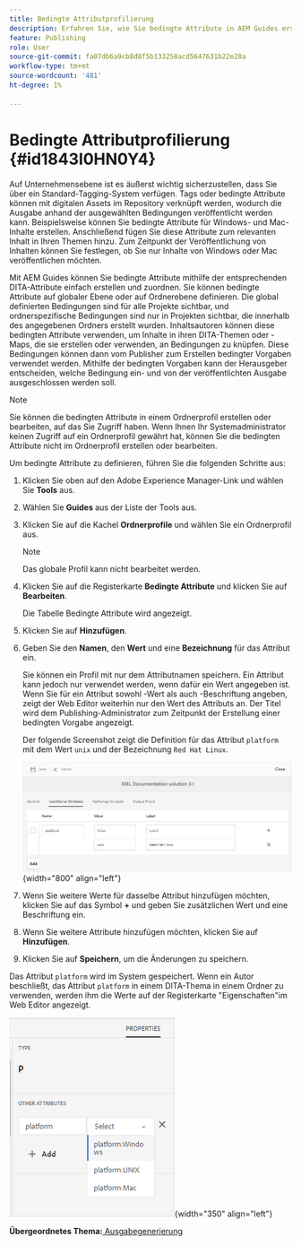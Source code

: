 ```yaml
---
title: Bedingte Attributprofilierung
description: Erfahren Sie, wie Sie bedingte Attribute in AEM Guides erstellen. Verwenden Sie bedingte Attribute im Ordner und globale Profile, um Ihren Inhalt an Bedingungen zu knüpfen.
feature: Publishing
role: User
source-git-commit: fa07db6a9cb8d8f5b133258acd5647631b22e28a
workflow-type: tm+mt
source-wordcount: '481'
ht-degree: 1%

---
```


# Bedingte Attributprofilierung {#id1843I0HN0Y4}

Auf Unternehmensebene ist es äußerst wichtig sicherzustellen, dass Sie über ein Standard-Tagging-System verfügen. Tags oder bedingte Attribute können mit digitalen Assets im Repository verknüpft werden, wodurch die Ausgabe anhand der ausgewählten Bedingungen veröffentlicht werden kann. Beispielsweise können Sie bedingte Attribute für Windows- und Mac-Inhalte erstellen. Anschließend fügen Sie diese Attribute zum relevanten Inhalt in Ihren Themen hinzu. Zum Zeitpunkt der Veröffentlichung von Inhalten können Sie festlegen, ob Sie nur Inhalte von Windows oder Mac veröffentlichen möchten.

Mit AEM Guides können Sie bedingte Attribute mithilfe der entsprechenden DITA-Attribute einfach erstellen und zuordnen. Sie können bedingte Attribute auf globaler Ebene oder auf Ordnerebene definieren. Die global definierten Bedingungen sind für alle Projekte sichtbar, und ordnerspezifische Bedingungen sind nur in Projekten sichtbar, die innerhalb des angegebenen Ordners erstellt wurden. Inhaltsautoren können diese bedingten Attribute verwenden, um Inhalte in ihren DITA-Themen oder -Maps, die sie erstellen oder verwenden, an Bedingungen zu knüpfen. Diese Bedingungen können dann vom Publisher zum Erstellen bedingter Vorgaben verwendet werden. Mithilfe der bedingten Vorgaben kann der Herausgeber entscheiden, welche Bedingung ein- und von der veröffentlichten Ausgabe ausgeschlossen werden soll.

>[!NOTE]
>
> Sie können die bedingten Attribute in einem Ordnerprofil erstellen oder bearbeiten, auf das Sie Zugriff haben. Wenn Ihnen Ihr Systemadministrator keinen Zugriff auf ein Ordnerprofil gewährt hat, können Sie die bedingten Attribute nicht im Ordnerprofil erstellen oder bearbeiten.

Um bedingte Attribute zu definieren, führen Sie die folgenden Schritte aus:

1. Klicken Sie oben auf den Adobe Experience Manager-Link und wählen Sie **Tools** aus.

1. Wählen Sie **Guides** aus der Liste der Tools aus.

1. Klicken Sie auf die Kachel **Ordnerprofile** und wählen Sie ein Ordnerprofil aus.

   >[!NOTE]
   >
   > Das globale Profil kann nicht bearbeitet werden.

1. Klicken Sie auf die Registerkarte **Bedingte Attribute** und klicken Sie auf **Bearbeiten**.

   Die Tabelle Bedingte Attribute wird angezeigt.

1. Klicken Sie auf **Hinzufügen**.

1. Geben Sie den **Namen**, den **Wert** und eine **Bezeichnung** für das Attribut ein.

   Sie können ein Profil mit nur dem Attributnamen speichern. Ein Attribut kann jedoch nur verwendet werden, wenn dafür ein Wert angegeben ist. Wenn Sie für ein Attribut sowohl -Wert als auch -Beschriftung angeben, zeigt der Web Editor weiterhin nur den Wert des Attributs an. Der Titel wird dem Publishing-Administrator zum Zeitpunkt der Erstellung einer bedingten Vorgabe angezeigt.

   Der folgende Screenshot zeigt die Definition für das Attribut `platform` mit dem Wert `unix` und der Bezeichnung `Red Hat Linux`.

   ![](images/add-profile.png){width="800" align="left"}

1. Wenn Sie weitere Werte für dasselbe Attribut hinzufügen möchten, klicken Sie auf das Symbol **+** und geben Sie zusätzlichen Wert und eine Beschriftung ein.

1. Wenn Sie weitere Attribute hinzufügen möchten, klicken Sie auf **Hinzufügen**.

1. Klicken Sie auf **Speichern**, um die Änderungen zu speichern.


Das Attribut `platform` wird im System gespeichert. Wenn ein Autor beschließt, das Attribut `platform` in einem DITA-Thema in einem Ordner zu verwenden, werden ihm die Werte auf der Registerkarte &quot;Eigenschaften&quot;im Web Editor angezeigt.

![](images/properties-tab.png){width="350" align="left"}

**Übergeordnetes Thema:**[ Ausgabegenerierung](generate-output.md)
